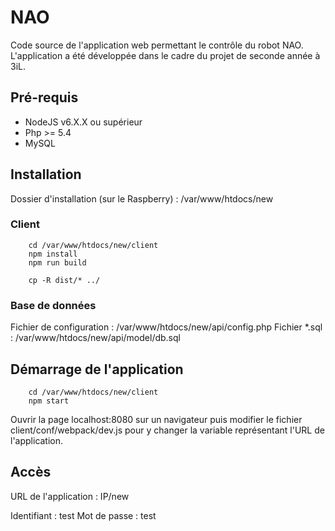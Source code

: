 # NAO
Code source de l'application web permettant le contrôle du robot NAO. L'application a été développée dans le cadre du projet de seconde année à 3iL.

## Pré-requis

* NodeJS v6.X.X ou supérieur
* Php >= 5.4
* MySQL
	
## Installation

Dossier d'installation (sur le Raspberry) : /var/www/htdocs/new

### Client

```
    cd /var/www/htdocs/new/client
    npm install
    npm run build

    cp -R dist/* ../
````

### Base de données

Fichier de configuration : /var/www/htdocs/new/api/config.php
Fichier *.sql : /var/www/htdocs/new/api/model/db.sql

## Démarrage de l'application

```
    cd /var/www/htdocs/new/client
    npm start
```

Ouvrir la page localhost:8080 sur un navigateur puis modifier le fichier client/conf/webpack/dev.js pour y changer la variable représentant l'URL de l'application.

## Accès

URL de l'application : IP/new

Identifiant  : test
Mot de passe : test
